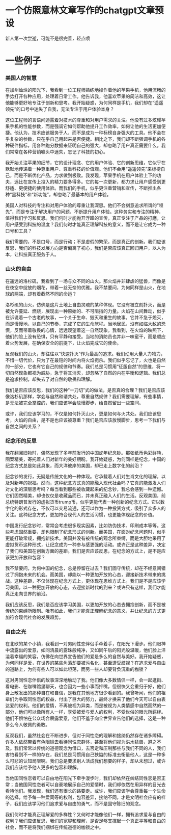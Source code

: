 # 一个仿照意林文章写作的chatgpt文章预设  
新人第一次尝逝，可能不是很完善，轻点喷
# 一些例子

### 美国人的智慧

在加州灿烂的阳光下，我看到一位工程师熟练地操作着他的苹果手机，他用流畅的手势打开各种应用，处理着日常工作。他告诉我，他喜欢苹果的简洁和高效，这让他能够更好地专注于创新和思考。我开始疑惑，为何同样是手机，我们却在“遥遥领先”的口号中迷失了自我，无法专注于用户体验本身？

这位工程师的言语间透露着对技术的尊重和对用户需求的关注。他没有过多炫耀苹果手机的性能参数，而是强调它如何帮助他提升工作效率，如何让他的生活更加便捷。他认为，技术应该服务于人，而不是成为一种标榜自身强大的工具。他不会在乎复杂的参数，只在乎自己用起来是否便捷。相比之下，我们却不断强调手机的各种硬件指标，用各种跑分数据来证明自己的强大，却忽略了用户真正需要什么。我们常常在各种营销噱头中迷失，忘记了科技的初心。

我开始关注苹果的细节，它的设计理念、它的用户体验、它的创新思维，它似乎在默默地传递着一种尊重用户、尊重科技的价值观。他们不会用“遥遥领先”来标榜自己，而是不断优化产品，力求做到极致。我发现，苹果手机在用户体验上下的功夫，远比在宣传上投入的精力要多得多。它的每一次更新，都力求让用户感受到更舒适、更便捷的使用体验。而我们的手机，似乎更注重营销和宣传，不断推出各种“黑科技”和“新功能”，却忽略了最基本的用户体验。

美国人对科技的专注和对用户体验的尊重让我深思。他们不会刻意追求所谓的“领先”，而是专注于解决用户的问题，不断提升用户体验。这种务实和专注的精神，值得我们学习和反思。我们何时才能抛开浮躁的宣传，真正专注于产品的打磨，让用户感受到科技的温度？我们何时才能真正理解科技的意义，而不是让它成为一种口号和工具？

我们需要的，不是口号，而是行动；不是虚假的繁荣，而是真正的创新。我们应该反思，我们的科技发展方向是否偏离了初心，我们是否应该真正回归用户，以人为本，让科技真正服务于人。
### 山火的自由

在遥远的洛杉矶，我看到了一场与众不同的山火。那火焰并非肆虐的猛兽，而像是在夜空中绽放的烟花，带着一丝无奈的优雅。我不禁要问，为何同样是山火，在地球的两端，却有着截然不同的命运？

洛杉矶的山火，仿佛是这片土地上自由灵魂的某种体现。它没有被立刻扑灭，而是被允许蔓延、燃烧，展现出一种原始的、不可阻挡的力量。火焰在山间舞动，似乎在诉说着一个古老的故事，一个关于生命、毁灭和重生的故事。它并不急于熄灭，而是慢慢地，以自己的节奏，完成了它的生命旅程。当地居民，没有如临大敌的恐慌，反而带着敬畏的心情，远远观望着这一自然现象。我看到，在火焰的映照下，他们的脸上没有恐惧，只有平静和接受。当地的消防员也并非一味蛮干，而是顺应着火势发展，在确保安全的前提下，让火焰完成它的使命。

反观我们的山火，却往往以“快速扑灭”作为最高的追求。我们动用大量人力物力，不惜一切代价，只为了在最短的时间内将火焰扼杀。我们似乎忘记了，火也是自然的一部分，它也有它自己的规律和节奏。我们总是习惯用“征服自然”的思维，将一切自然现象都视为威胁，急于将其消灭，却忽略了自然的内在平衡和逻辑。我们总是追求控制，却失去了对自然的敬畏和理解。

我们是否应该反思，我们的这种“一刀切”式的做法，是否真的合理？我们是否应该像洛杉矶那样，学会与自然和谐共处，尊重自然规律？我们需要理解，有些事情，是无法被完全掌控的，我们应该学会放慢脚步，给自然留出一些空间。

或许，我们应该学习的，不仅是如何扑灭山火，更是如何与火共处。我们应该思考，火焰的自由，是不是也应该被尊重？我们是否应该放慢脚步，思考一下我们与自然之间的关系？
### 纪念币的反思

我在翻阅旧物时，偶然发现了多年前发行的中国蛇年纪念钞。那张纸币色彩鲜艳，图案精美，寄托着人们对新年的美好期盼。我开始疑惑，为何同样是纪念，中国的纪念方式总是如此具象，而大洋彼岸的美国，却已走上数字化的前沿？

纪念钞的发行，无疑是传统文化的一种体现。它承载着人们对生肖文化的理解，以及对新年的祝福。然而，这种纪念方式真的能融入现代社会吗？它真的能激发人们对文化的深层思考吗？每当看到那些被收藏起来的纪念钞，我总会感到一种遗憾。它们固然精美，却也仅仅是收藏品而已，并未真正融入人们的生活。反观美国，前总统特朗普发行的虚拟货币trump币，似乎更能代表一种创新的纪念方式。它以数字化的形式存在，不仅可以交易流通，还可以作为一种投资方式，吸引了众多人的关注。这种纪念方式，更加符合现代人的生活习惯，也更能体现纪念的价值。

中国发行纪念钞时，常常会考虑很多现实因素，比如防伪技术、印刷成本等等。这些考虑固然重要，却也限制了纪念形式的创新。而美国，在面对纪念问题时，似乎更能打破常规，拥抱新技术。美国并没有被传统的观念所束缚，而是大胆地采用了虚拟货币这种形式，让纪念成为一种参与感更强的活动。或许正是这种差异，决定了我们和美国在创新方面的差距。我们是否应该反思，在纪念的方式上，是不是应该更加开放和包容？

我不禁要问，为何中国的纪念，总是停留在过去？我们固守传统，却在不经意间错过了拥抱未来的机会。而美国，却能以一种更加开放的心态，迎接新技术带来的挑战。这种差距，不仅体现在纪念方式上，更体现在思维方式上。我们是不是应该学习美国，以一种更加开放的心态，去迎接新时代的到来？或许只有这样，我们才能真正走向世界的前沿。

我们应该反思，我们是否应该学习美国，以更加开放的心态去拥抱创新，而不是被传统的束缚所限制。唯有如此，我们才能真正理解纪念的意义，并让纪念的方式更加符合现代社会的发展趋势。  

### 自由之光

在北欧的某个小镇，我看到一对男同性恋伴侣手牵着手，在阳光下漫步。他们眼神中流露出的爱意，如同清晨的露珠般纯净，又如同午后的阳光般温暖，他们脸上洋溢着幸福的笑容，仿佛在向世界宣告他们的爱是多么的自然与美好。我开始疑惑，为何同样是爱，在世界的某些角落却要被污名化，甚至遭受歧视？在追求爱与自由的道路上，为何有些人可以如此坦荡，而另一些人却要背负沉重的枷锁？

这对男同性恋伴侣的故事深深地触动了我。他们像大多数情侣一样，会一起逛街、看电影、在咖啡馆里聊天，也会因为一些小事而拌嘴，但很快又会重归于好，他们身上散发出的那种自在和自信，是我在其他地方很少看到的。我曾听闻，他们的祖辈们为争取同性恋的权益，付出了巨大的努力，最终才换来了他们今天可以自由表达爱的权利。他们的爱情，不再被视为异类，而是被视为人类情感中自然而然的一部分，他们可以像所有人一样，享受被爱与爱人的权利，不受世俗的眼光所羁绊。他们不惧怕在公众场合展露爱意，他们不羞于向全世界宣告他们的选择，这是一种多么令人敬佩的勇敢。

反观我们，虽然社会在不断进步，但对于同性恋的理解和接纳仍然存在诸多障碍。许多人依然带着有色眼镜去看待同性恋群体，甚至将他们视为洪水猛兽，避之不及。我们常常以传统的道德观念为借口，去否定和压制那些与我们不同的人，我们害怕看到不一样的存在，我们总是习惯用自己狭隘的标准去衡量他人，这是一种多么可悲的认知局限啊。我们总是要求别人活成我们想要的样子，却从未想过，或许我们应该给予他人更多的包容和理解。

当他国同性恋者可以自由地在阳光下牵手漫步时，我们却依然在纠结同性恋是否正常；当他国同性恋者可以自豪地展示自己的爱情时，我们却依然在用异样的目光去看待他们。我发现，我们还有很长的路要走。或许，我们应该学会尊重每一个生命的选择，给予每一种爱同等的权利，包容差异，接纳不同，才是文明社会应有的样子，我们应该学习他们追求爱与自由的勇气，而不是固守陈旧的观念。

我们何时才能真正理解爱的多样性？又何时才能像他们一样，拥有追求爱与自由的权利？我们应该反思，我们的宽容和理解，是否足够支撑起一个真正平等和自由的社会，而不是将我们捆绑在传统道德的枷锁之中。
